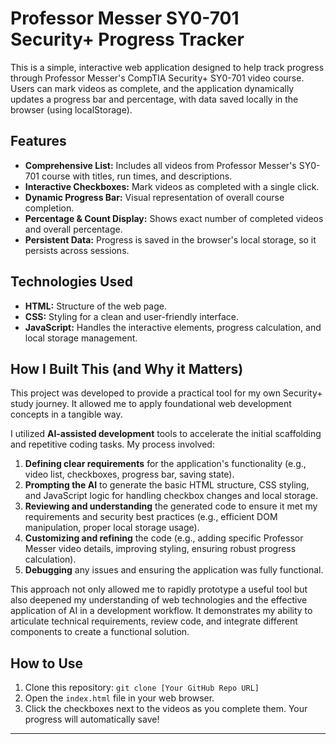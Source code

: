 # Professor Messer SY0-701 Security+ Progress Tracker

This is a simple, interactive web application designed to help track progress through Professor Messer's CompTIA Security+ SY0-701 video course. Users can mark videos as complete, and the application dynamically updates a progress bar and percentage, with data saved locally in the browser (using localStorage).

## Features

* **Comprehensive List:** Includes all videos from Professor Messer's SY0-701 course with titles, run times, and descriptions.
* **Interactive Checkboxes:** Mark videos as completed with a single click.
* **Dynamic Progress Bar:** Visual representation of overall course completion.
* **Percentage & Count Display:** Shows exact number of completed videos and overall percentage.
* **Persistent Data:** Progress is saved in the browser's local storage, so it persists across sessions.

## Technologies Used

* **HTML:** Structure of the web page.
* **CSS:** Styling for a clean and user-friendly interface.
* **JavaScript:** Handles the interactive elements, progress calculation, and local storage management.

## How I Built This (and Why it Matters)

This project was developed to provide a practical tool for my own Security+ study journey. It allowed me to apply foundational web development concepts in a tangible way.

I utilized **AI-assisted development** tools to accelerate the initial scaffolding and repetitive coding tasks. My process involved:
1.  **Defining clear requirements** for the application's functionality (e.g., video list, checkboxes, progress bar, saving state).
2.  **Prompting the AI** to generate the basic HTML structure, CSS styling, and JavaScript logic for handling checkbox changes and local storage.
3.  **Reviewing and understanding** the generated code to ensure it met my requirements and security best practices (e.g., efficient DOM manipulation, proper local storage usage).
4.  **Customizing and refining** the code (e.g., adding specific Professor Messer video details, improving styling, ensuring robust progress calculation).
5.  **Debugging** any issues and ensuring the application was fully functional.

This approach not only allowed me to rapidly prototype a useful tool but also deepened my understanding of web technologies and the effective application of AI in a development workflow. It demonstrates my ability to articulate technical requirements, review code, and integrate different components to create a functional solution.

## How to Use

1.  Clone this repository: `git clone [Your GitHub Repo URL]`
2.  Open the `index.html` file in your web browser.
3.  Click the checkboxes next to the videos as you complete them. Your progress will automatically save!

---
